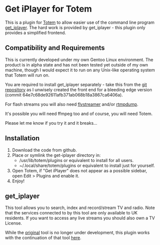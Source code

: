 Get iPlayer for Totem
=====================

This is a plugin for [Totem](http://projects.gnome.org/totem/index.html) to allow easier
use of the command line program [get_iplayer](http://linuxcentre.net/getiplayer). The hard
work is provided by get_iplayer - this plugin only provides a simplified frontend.

Compatibility and Requirements
------------------------------

This is currently developed under my own Gentoo Linux environment. The product is in alpha
state and has not been tested yet outside of my own machine, though I would expect it to run
on any Unix-like operating system that Totem will run on.

You are required to install get_iplayer separately - take this from the
[git repository](http://git.infradead.org/get_iplayer.git) as I unwisely created the front end
for a bleeding edge version (commit 64e7c68de92611afb371ab068b18a3867ca6406a).

For flash streams you will also need [flvstreamer](http://savannah.nongnu.org/projects/flvstreamer/) and/or
[rtmpdump](http://rtmpdump.mplayerhq.hu/).

It's possible you will need ffmpeg too and of course, you will need Totem.

Please let me know if you try it and it breaks...

Installation
------------

1)  Download the code from github.
2)  Place or symlink the get-iplayer directory in:
    * /usr/lib/totem/plugins or equivalent to install for all users.
    * ~/.local/share/totem/plugins or equivalent to install just for yourself.
3)  Open Totem, if "Get iPlayer" does not appear as a possible sidebar, open Edit > Plugins and enable it.
4) Enjoy!

get_iplayer
-----------

This tool allows you to search, index and record/stream TV and radio. Note that the services
connected to by this tool are only available to UK residents. If you want to access any live
streams you should also own a TV License.

While the [original](http://linuxcentre.net/getiplayer) tool is no longer under development,
this plugin works with the continuation of that tool
[here](http://www.infradead.org/get_iplayer/html/get_iplayer.html).